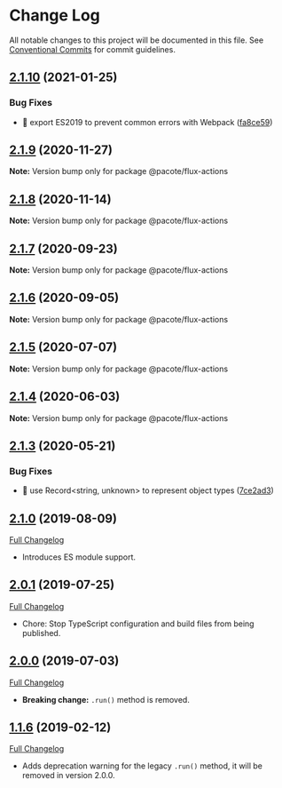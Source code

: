# Change Log

All notable changes to this project will be documented in this file.
See [Conventional Commits](https://conventionalcommits.org) for commit guidelines.

## [2.1.10](https://github.com/PacoteJS/pacote/compare/@pacote/flux-actions@2.1.9...@pacote/flux-actions@2.1.10) (2021-01-25)

### Bug Fixes

- 🐛 export ES2019 to prevent common errors with Webpack ([fa8ce59](https://github.com/PacoteJS/pacote/commit/fa8ce59f925e1c888f9727291612490b30dd5842))

## [2.1.9](https://github.com/PacoteJS/pacote/compare/@pacote/flux-actions@2.1.8...@pacote/flux-actions@2.1.9) (2020-11-27)

**Note:** Version bump only for package @pacote/flux-actions

## [2.1.8](https://github.com/PacoteJS/pacote/compare/@pacote/flux-actions@2.1.7...@pacote/flux-actions@2.1.8) (2020-11-14)

**Note:** Version bump only for package @pacote/flux-actions

## [2.1.7](https://github.com/PacoteJS/pacote/compare/@pacote/flux-actions@2.1.6...@pacote/flux-actions@2.1.7) (2020-09-23)

**Note:** Version bump only for package @pacote/flux-actions

## [2.1.6](https://github.com/PacoteJS/pacote/compare/@pacote/flux-actions@2.1.5...@pacote/flux-actions@2.1.6) (2020-09-05)

**Note:** Version bump only for package @pacote/flux-actions

## [2.1.5](https://github.com/PacoteJS/pacote/compare/@pacote/flux-actions@2.1.4...@pacote/flux-actions@2.1.5) (2020-07-07)

**Note:** Version bump only for package @pacote/flux-actions

## [2.1.4](https://github.com/PacoteJS/pacote/compare/@pacote/flux-actions@2.1.3...@pacote/flux-actions@2.1.4) (2020-06-03)

**Note:** Version bump only for package @pacote/flux-actions

## [2.1.3](https://github.com/PacoteJS/pacote/compare/@pacote/flux-actions@2.1.2...@pacote/flux-actions@2.1.3) (2020-05-21)

### Bug Fixes

- 🐛 use Record<string, unknown> to represent object types ([7ce2ad3](https://github.com/PacoteJS/pacote/commit/7ce2ad3e25762bd86c90771791b0571f99f1ea32))

## [2.1.0](https://github.com/PacoteJS/pacote/tree/@pacote/flux-actions@2.1.0) (2019-08-09)

[Full Changelog](https://github.com/PacoteJS/pacote/compare/@pacote/flux-actions@2.0.1...@pacote/flux-actions@2.1.0)

- Introduces ES module support.

## [2.0.1](https://github.com/PacoteJS/pacote/tree/@pacote/flux-actions@2.0.1) (2019-07-25)

[Full Changelog](https://github.com/PacoteJS/pacote/compare/@pacote/flux-actions@2.0.0...@pacote/flux-actions@2.0.1)

- Chore: Stop TypeScript configuration and build files from being published.

## [2.0.0](https://github.com/PacoteJS/pacote/tree/@pacote/flux-actions@2.0.0) (2019-07-03)

[Full Changelog](https://github.com/PacoteJS/pacote/compare/@pacote/flux-actions@1.1.6...@pacote/flux-actions@2.0.0)

- **Breaking change:** `.run()` method is removed.

## [1.1.6](https://github.com/PacoteJS/pacote/tree/@pacote/flux-actions@1.1.6) (2019-02-12)

[Full Changelog](https://github.com/PacoteJS/pacote/compare/@pacote/flux-actions@1.1.5...@pacote/flux-actions@1.1.6)

- Adds deprecation warning for the legacy `.run()` method, it will be removed in version 2.0.0.
